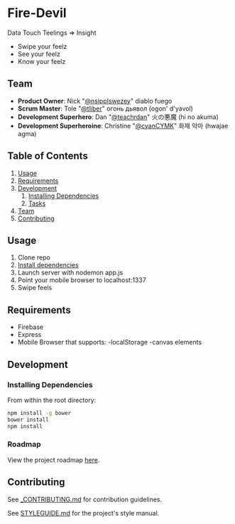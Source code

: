 # Fire-Devil

Data Touch Teelings => Insight
- Swipe your feelz
- See your feelz
- Know your feelz

## Team

  - __Product Owner__: Nick "[@nsipplswezey](https://github.com/nsipplswezey)" diablo fuego
  - __Scrum Master__: Tole "[@tliber](https://github.com/tliber)" огонь дьявол (ogon' d'yavol)
  - __Development Superhero__: Dan "[@teachrdan](https://github.com/teachrdan)" 火の悪魔 (hi no akuma)
  - __Development Superheroine__: Christine "[@cyanCYMK](https://github.com/cyanCYMK)" 화재 악마 (hwajae agma)

## Table of Contents

1. [Usage](#Usage)
1. [Requirements](#requirements)
1. [Development](#development)
    1. [Installing Dependencies](#installing-dependencies)
    1. [Tasks](#tasks)
1. [Team](#team)
1. [Contributing](#contributing)

## Usage

1. Clone repo
1. [Install dependencies](#installing-dependencies)
1. Launch server with nodemon app.js
1. Point your mobile browser to localhost:1337
1. Swipe feels

## Requirements

- Firebase
- Express
- Mobile Browser that supports:
  -localStorage
  -canvas elements

## Development

### Installing Dependencies

From within the root directory:

```sh
npm install -g bower
bower install
npm install
```

### Roadmap

View the project roadmap [here](https://github.com/fire-devil/fire-devil/issues).

## Contributing

See [_CONTRIBUTING.md](_CONTRIBUTING.md) for contribution guidelines.

See [STYLEGUIDE.md](STYLEGUIDE.md) for the project's style manual.
